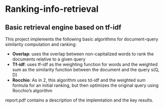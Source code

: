 # Ranking-info-retrieval
## Basic retrieval engine based on tf-idf

This project implements the following basic algorithms for document-query similarity computation and ranking:
- **Overlap**: uses the overlap between non-capitalized words to rank the documents relative to a given query
- **Tf-idf**: uses tf-idf as the weighting function for words and the weighted sum as the similarity function between the document and the query s(Q, D)
- **Rocchio**: As in 2, this algorithm uses td-idf and the weighted sum formula for an initial ranking, but then optimizes the original query using Rocchio’s algorithm

report.pdf contains a description of the implemtation and the key results.
